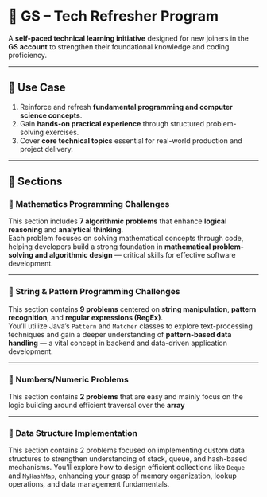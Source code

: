 # 🧠 GS – Tech Refresher Program

A **self-paced technical learning initiative** designed for new joiners in the **GS account** to strengthen their foundational knowledge and coding proficiency.

---

## 🚀 Use Case
1. Reinforce and refresh **fundamental programming and computer science concepts**.
2. Gain **hands-on practical experience** through structured problem-solving exercises.
3. Cover **core technical topics** essential for real-world production and project delivery.

---

## 📘 Sections

### 🧩 Mathematics Programming Challenges
This section includes **7 algorithmic problems** that enhance **logical reasoning** and **analytical thinking**.  
Each problem focuses on solving mathematical concepts through code, helping developers build a strong foundation in **mathematical problem-solving and algorithmic design** — critical skills for effective software development.

---

### 🧵 String & Pattern Programming Challenges
This section contains **9 problems** centered on **string manipulation**, **pattern recognition**, and **regular expressions (RegEx)**.  
You’ll utilize Java’s `Pattern` and `Matcher` classes to explore text-processing techniques and gain a deeper understanding of **pattern-based data handling** — a vital concept in backend and data-driven application development.

---

### 🔢 Numbers/Numeric Problems
This section contains **2 problems** that are easy and mainly focus on the logic building around efficient traversal over the **array**

---

### 🤯 Data Structure Implementation
This section contains 2 problems focused on implementing custom data structures to strengthen understanding of stack, queue, and hash-based mechanisms. You’ll explore how to design efficient collections like `Deque` and `MyHashMap`, enhancing your grasp of memory organization, lookup operations, and data management fundamentals.